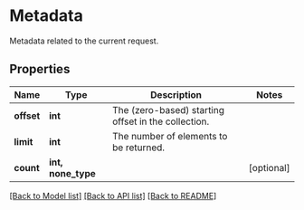 # Metadata

Metadata related to the current request.

## Properties
Name | Type | Description | Notes
------------ | ------------- | ------------- | -------------
**offset** | **int** | The (zero-based) starting offset in the collection. | 
**limit** | **int** | The number of elements to be returned. | 
**count** | **int, none_type** |  | [optional] 

[[Back to Model list]](../README.md#documentation-for-models) [[Back to API list]](../README.md#documentation-for-api-endpoints) [[Back to README]](../README.md)


